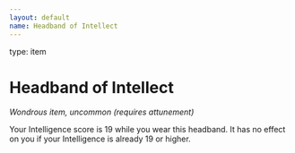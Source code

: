 ```yaml
---
layout: default
name: Headband of Intellect
---
```

type: item

# Headband of Intellect 
_Wondrous item, uncommon (requires attunement)_ 

Your Intelligence score is 19 while you wear this headband. It has no effect on you if your Intelligence is already 19 or higher. 